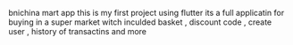 bnichina mart app 
this is my first project using flutter 
its a full applicatin for buying in a super market witch inculded 
basket , discount code , create user , history of transactins and more
 

